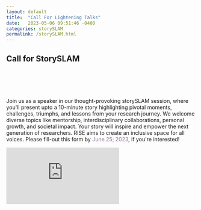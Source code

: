 ```yaml
---
layout: default
title:  "Call For Lightening Talks"
date:   2023-05-06 09:51:46 -0400
categories: storySLAM
permalink: /storySLAM.html
---
```


<h2>Call for StorySLAM</h2>

<div style="padding-top: 60px;"></div>

Join us as a speaker in our thought-provoking storySLAM session, where you'll present upto a 10-minute story highlighting pivotal moments, challenges, triumphs, and lessons from your research journey. We welcome diverse topics like mentorship, interdisciplinary collaborations, personal growth, and societal impact. Your story will inspire and empower the next generation of researchers. RISE aims to create an inclusive space for all voices. Please fill-out this form by <span style="color:#8d7698">June 25; 2023</span>, if you're interested!  
<iframe src="https://docs.google.com/forms/d/e/1FAIpQLSc7psXVVGNtUW_7TwpFum_tPwmuzwDlooA4mbQsv8Sqzgabxg/viewform?embedded=true" id="frame" frameborder="0" marginheight="0" marginwidth="0">Loading…</iframe>


<div style="padding-bottom: 60px;"></div>

